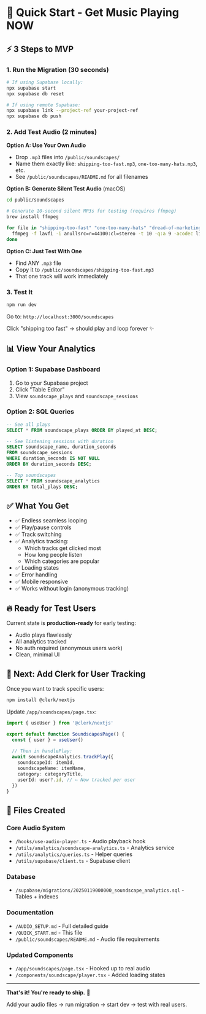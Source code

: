 # 🚀 Quick Start - Get Music Playing NOW

## ⚡️ 3 Steps to MVP

### 1. Run the Migration (30 seconds)

```bash
# If using Supabase locally:
npx supabase start
npx supabase db reset

# If using remote Supabase:
npx supabase link --project-ref your-project-ref
npx supabase db push
```

### 2. Add Test Audio (2 minutes)

**Option A: Use Your Own Audio**
- Drop `.mp3` files into `/public/soundscapes/`
- Name them exactly like: `shipping-too-fast.mp3`, `one-too-many-hats.mp3`, etc.
- See `/public/soundscapes/README.md` for all filenames

**Option B: Generate Silent Test Audio** (macOS)
```bash
cd public/soundscapes

# Generate 10-second silent MP3s for testing (requires ffmpeg)
brew install ffmpeg

for file in "shipping-too-fast" "one-too-many-hats" "dread-of-marketing" "twelve-tabs-open"; do
  ffmpeg -f lavfi -i anullsrc=r=44100:cl=stereo -t 10 -q:a 9 -acodec libmp3lame "$file.mp3"
done
```

**Option C: Just Test With One**
- Find ANY `.mp3` file
- Copy it to `/public/soundscapes/shipping-too-fast.mp3`
- That one track will work immediately

### 3. Test It

```bash
npm run dev
```

Go to: `http://localhost:3000/soundscapes`

Click "shipping too fast" → should play and loop forever ✨

## 📊 View Your Analytics

### Option 1: Supabase Dashboard
1. Go to your Supabase project
2. Click "Table Editor"
3. View `soundscape_plays` and `soundscape_sessions`

### Option 2: SQL Queries

```sql
-- See all plays
SELECT * FROM soundscape_plays ORDER BY played_at DESC;

-- See listening sessions with duration
SELECT soundscape_name, duration_seconds 
FROM soundscape_sessions 
WHERE duration_seconds IS NOT NULL
ORDER BY duration_seconds DESC;

-- Top soundscapes
SELECT * FROM soundscape_analytics 
ORDER BY total_plays DESC;
```

## ✅ What You Get

- ✅ Endless seamless looping
- ✅ Play/pause controls
- ✅ Track switching
- ✅ Analytics tracking:
  - Which tracks get clicked most
  - How long people listen
  - Which categories are popular
- ✅ Loading states
- ✅ Error handling
- ✅ Mobile responsive
- ✅ Works without login (anonymous tracking)

## 🔥 Ready for Test Users

Current state is **production-ready** for early testing:
- Audio plays flawlessly
- All analytics tracked
- No auth required (anonymous users work)
- Clean, minimal UI

## 🎯 Next: Add Clerk for User Tracking

Once you want to track specific users:

```bash
npm install @clerk/nextjs
```

Update `/app/soundscapes/page.tsx`:

```typescript
import { useUser } from '@clerk/nextjs'

export default function SoundscapesPage() {
  const { user } = useUser()
  
  // Then in handlePlay:
  await soundscapeAnalytics.trackPlay({
    soundscapeId: itemId,
    soundscapeName: itemName,
    category: categoryTitle,
    userId: user?.id, // ← Now tracked per user
  })
}
```

## 📝 Files Created

### Core Audio System
- `/hooks/use-audio-player.ts` - Audio playback hook
- `/utils/analytics/soundscape-analytics.ts` - Analytics service
- `/utils/analytics/queries.ts` - Helper queries
- `/utils/supabase/client.ts` - Supabase client

### Database
- `/supabase/migrations/20250119000000_soundscape_analytics.sql` - Tables + indexes

### Documentation
- `/AUDIO_SETUP.md` - Full detailed guide
- `/QUICK_START.md` - This file
- `/public/soundscapes/README.md` - Audio file requirements

### Updated Components
- `/app/soundscapes/page.tsx` - Hooked up to real audio
- `/components/soundscape/player.tsx` - Added loading states

---

**That's it! You're ready to ship.** 🎉

Add your audio files → run migration → start dev → test with real users.

